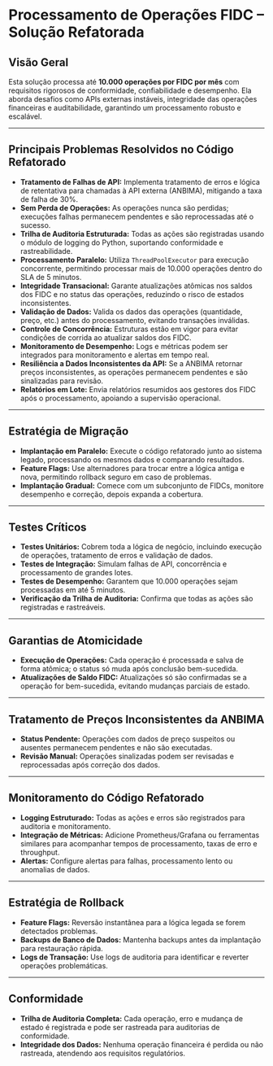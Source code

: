 # Processamento de Operações FIDC – Solução Refatorada

## Visão Geral

Esta solução processa até **10.000 operações por FIDC por mês** com requisitos rigorosos de conformidade, confiabilidade e desempenho. Ela aborda desafios como APIs externas instáveis, integridade das operações financeiras e auditabilidade, garantindo um processamento robusto e escalável.

---

## Principais Problemas Resolvidos no Código Refatorado

- **Tratamento de Falhas de API:** Implementa tratamento de erros e lógica de retentativa para chamadas à API externa (ANBIMA), mitigando a taxa de falha de 30%.
- **Sem Perda de Operações:** As operações nunca são perdidas; execuções falhas permanecem pendentes e são reprocessadas até o sucesso.
- **Trilha de Auditoria Estruturada:** Todas as ações são registradas usando o módulo de logging do Python, suportando conformidade e rastreabilidade.
- **Processamento Paralelo:** Utiliza `ThreadPoolExecutor` para execução concorrente, permitindo processar mais de 10.000 operações dentro do SLA de 5 minutos.
- **Integridade Transacional:** Garante atualizações atômicas nos saldos dos FIDC e no status das operações, reduzindo o risco de estados inconsistentes.
- **Validação de Dados:** Valida os dados das operações (quantidade, preço, etc.) antes do processamento, evitando transações inválidas.
- **Controle de Concorrência:** Estruturas estão em vigor para evitar condições de corrida ao atualizar saldos dos FIDC.
- **Monitoramento de Desempenho:** Logs e métricas podem ser integrados para monitoramento e alertas em tempo real.
- **Resiliência a Dados Inconsistentes da API:** Se a ANBIMA retornar preços inconsistentes, as operações permanecem pendentes e são sinalizadas para revisão.
- **Relatórios em Lote:** Envia relatórios resumidos aos gestores dos FIDC após o processamento, apoiando a supervisão operacional.

---

## Estratégia de Migração

- **Implantação em Paralelo:** Execute o código refatorado junto ao sistema legado, processando os mesmos dados e comparando resultados.
- **Feature Flags:** Use alternadores para trocar entre a lógica antiga e nova, permitindo rollback seguro em caso de problemas.
- **Implantação Gradual:** Comece com um subconjunto de FIDCs, monitore desempenho e correção, depois expanda a cobertura.

---

## Testes Críticos

- **Testes Unitários:** Cobrem toda a lógica de negócio, incluindo execução de operações, tratamento de erros e validação de dados.
- **Testes de Integração:** Simulam falhas de API, concorrência e processamento de grandes lotes.
- **Testes de Desempenho:** Garantem que 10.000 operações sejam processadas em até 5 minutos.
- **Verificação da Trilha de Auditoria:** Confirma que todas as ações são registradas e rastreáveis.

---

## Garantias de Atomicidade

- **Execução de Operações:** Cada operação é processada e salva de forma atômica; o status só muda após conclusão bem-sucedida.
- **Atualizações de Saldo FIDC:** Atualizações só são confirmadas se a operação for bem-sucedida, evitando mudanças parciais de estado.

---

## Tratamento de Preços Inconsistentes da ANBIMA

- **Status Pendente:** Operações com dados de preço suspeitos ou ausentes permanecem pendentes e não são executadas.
- **Revisão Manual:** Operações sinalizadas podem ser revisadas e reprocessadas após correção dos dados.

---

## Monitoramento do Código Refatorado

- **Logging Estruturado:** Todas as ações e erros são registrados para auditoria e monitoramento.
- **Integração de Métricas:** Adicione Prometheus/Grafana ou ferramentas similares para acompanhar tempos de processamento, taxas de erro e throughput.
- **Alertas:** Configure alertas para falhas, processamento lento ou anomalias de dados.

---

## Estratégia de Rollback

- **Feature Flags:** Reversão instantânea para a lógica legada se forem detectados problemas.
- **Backups de Banco de Dados:** Mantenha backups antes da implantação para restauração rápida.
- **Logs de Transação:** Use logs de auditoria para identificar e reverter operações problemáticas.

---

## Conformidade

- **Trilha de Auditoria Completa:** Cada operação, erro e mudança de estado é registrada e pode ser rastreada para auditorias de conformidade.
- **Integridade dos Dados:** Nenhuma operação financeira é perdida ou não rastreada, atendendo aos requisitos regulatórios.